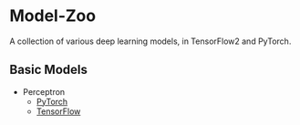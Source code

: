 # Model-Zoo
A collection of various deep learning models, in TensorFlow2 and PyTorch.


## Basic Models
* Perceptron 
    + [PyTorch]()
    + [TensorFlow]()
